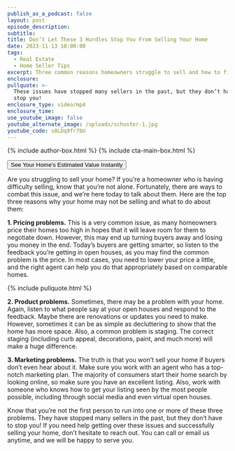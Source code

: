```yaml
---
publish_as_a_podcast: false
layout: post
episode_description:
subtitle:
title: Don’t Let These 3 Hurdles Stop You From Selling Your Home
date: 2023-11-13 10:00:00
tags:
  - Real Estate
  - Home Seller Tips
excerpt: Three common reasons homeowners struggle to sell and how to fix it.
enclosure:
pullquote: >-
  These issues have stopped many sellers in the past, but they don’t have to
  stop you!
enclosure_type: video/mp4
enclosure_time:
use_youtube_image: false
youtube_alternate_image: /uploads/schuster-1.jpg
youtube_code: s8LDq9fr7bU
---
```


{% include author-box.html %}
{% include cta-main-box.html %}

<div class="text-center"><a href="https://johnschustergroup.hifello.com/lp/63f6468dc99fbc0019916d5a" target="blank"><button type="button">See Your Home's Estimated Value Instantly</button></a></div>

Are you struggling to sell your home? If you’re a homeowner who is having difficulty selling, know that you’re not alone. Fortunately, there are ways to combat this issue, and we’re here today to talk about them. Here are the top three reasons why your home may not be selling and what to do about them:&nbsp;

**1\. Pricing problems.** This is a very common issue, as many homeowners price their homes too high in hopes that it will leave room for them to negotiate down. However, this may end up turning buyers away and losing you money in the end. Today’s buyers are getting smarter, so listen to the feedback you’re getting in open houses, as you may find the common problem is the price. In most cases, you need to lower your price a little, and the right agent can help you do that appropriately based on comparable homes.&nbsp;

{% include pullquote.html %}

**2\. Product problems.** Sometimes, there may be a problem with your home. Again, listen to what people say at your open houses and respond to the feedback. Maybe there are renovations or updates you need to make. However, sometimes it can be as simple as decluttering to show that the home has more space. Also, a common problem is staging. The correct staging (including curb appeal, decorations, paint, and much more) will make a huge difference.&nbsp;

**3\. Marketing problems.** The truth is that you won’t sell your home if buyers don’t even hear about it. Make sure you work with an agent who has a top-notch marketing plan. The majority of consumers start their home search by looking online, so make sure you have an excellent listing. Also, work with someone who knows how to get your listing seen by the most people possible, including through social media and even virtual open houses.&nbsp;

Know that you’re not the first person to run into one or more of these three problems. They have stopped many sellers in the past, but they don’t have to stop you! If you need help getting over these issues and successfully selling your home, don’t hesitate to reach out. You can call or email us anytime, and we will be happy to serve you.